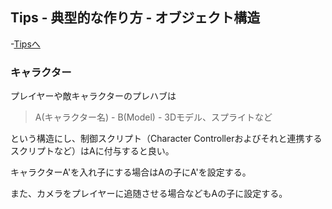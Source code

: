## Tips - 典型的な作り方 - オブジェクト構造

-[Tipsへ](./../../)

### キャラクター

プレイヤーや敵キャラクターのプレハブは

> A(キャラクター名) - B(Model) - 3Dモデル、スプライトなど

という構造にし、制御スクリプト（Character Controllerおよびそれと連携するスクリプトなど）はAに付与すると良い。

キャラクターA'を入れ子にする場合はAの子にA'を設定する。

また、カメラをプレイヤーに追随させる場合などもAの子に設定する。

